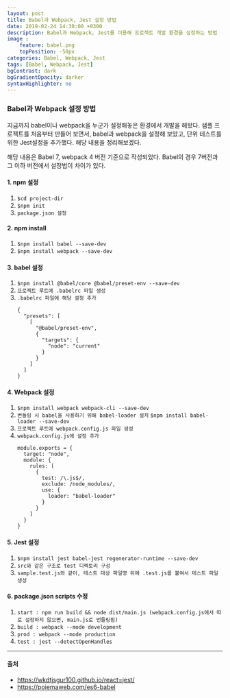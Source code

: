 ```yaml
---
layout: post
title: Babel과 Webpack, Jest 설정 방법
date: 2019-02-24 14:30:00 +0300
description: Babel과 Webpack, Jest를 이용해 프로젝트 개발 환경을 설정하는 방법
image :
    feature: babel.png
    topPosition: -50px
categories: Babel, Webpack, Jest
tags: [Babel, Webpack, Jest]
bgContrast: dark
bgGradientOpacity: darker
syntaxHighlighter: no
---
```


### Babel과 Webpack 설정 방법
지금까지 babel이나 webpack을 누군가 설정해놓은 환경에서 개발을 해왔다. 샘플 프로젝트를 처음부터 만들어 보면서, babel과 webpack을 설정해 보았고, 단위 테스트를 위한 Jest설정을 추가했다. 해당 내용을 정리해보겠다.

해당 내용은 Babel 7, webpack 4 버전 기준으로 작성되었다. Babel의 경우 7버전과 그 이하 버전에서 설정법이 차이가 있다.

#### 1. npm 설정
1. `$cd project-dir`
2. `$npm init`
3. `package.json 설정`

#### 2. npm install
1. `$npm install babel --save-dev`
2. `$npm install webpack --save-dev`

#### 3. babel 설정
1. `$npm install @babel/core @babel/preset-env --save-dev`
2. `프로젝트 루트에 .babelrc 파일 생성`
3. `.babelrc 파일에 해당 설정 추가`
    ```
    {
      "presets": [
        [
          "@babel/preset-env",
          {
            "targets": {
              "node": "current"
            }
          }
        ]
      ]
    }
    ```

#### 4. Webpack 설정
1. `$npm install webpack webpack-cli --save-dev`
2. `번들링 시 babel을 사용하기 위해 babel-loader 설치`
    `$npm install babel-loader --save-dev`
3. `프로젝트 루트에 webpack.config.js 파일 생성`
4. `webpack.config.js에 설정 추가`
    ```
    module.exports = {
      target: "node",
      module: {
        rules: [
          {
            test: /\.js$/,
            exclude: /node_modules/,
            use: {
              loader: "babel-loader"
            }
          }
        ]
      }
    }
    ```

#### 5. Jest 설정
1. `$npm install jest babel-jest regenerator-runtime --save-dev`
2. `src와 같은 구조로 test 디렉토리 구성`
3. `sample.test.js와 같이, 테스트 대상 파일명 뒤에 .test.js를 붙여서 테스트 파일 생성`

#### 6. package.json scripts 수정
1. `start : npm run build && node dist/main.js (webpack.config.js에서 따로 설정하지 않으면, main.js로 번들링됨)`
2. `build : webpack --mode development`
3. `prod : webpack --mode production`
4. `test : jest --detectOpenHandles`

-----
#### 출처
- https://wkdtjsgur100.github.io/react=jest/
- https://poiemaweb.com/es6-babel
